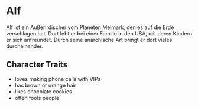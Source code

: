 # Alf
Alf ist ein Außerirdischer vom Planeten Melmark, den es auf die Erde verschlagen hat. Dort lebt er bei einer Familie in den USA, mit deren Kindern er sich anfreundet. Durch seine anarchische Art bringt er dort vieles durcheinander.
## Character Traits
* loves making phone calls with VIPs
* has brown or orange hair
* likes chocolate cookies
* often fools people
